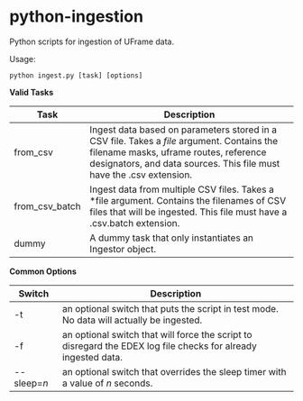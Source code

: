 # python-ingestion
Python scripts for ingestion of UFrame data.

Usage:

    python ingest.py [task] [options]

**Valid Tasks**

| Task           | Description |
| -------------- | ----------- |
| from_csv       | Ingest data based on parameters stored in a CSV file. Takes a *file* argument. Contains the filename masks, uframe routes, reference designators, and data sources. This file must have the .csv extension. |
| from_csv_batch | Ingest data from multiple CSV files. Takes a *file argument. Contains the filenames of CSV files that will be ingested. This file must have a .csv.batch extension.|
| dummy          | A dummy task that only instantiates an Ingestor object. |

**Common Options**

| Switch    | Description |
| --------- | ----------- |
| -t        | an optional switch that puts the script in test mode. No data will actually be ingested.|
| -f        | an optional switch that will force the script to disregard the EDEX log file checks for already ingested data. |
| --sleep=*n* | an optional switch that overrides the sleep timer with a value of *n* seconds. |

